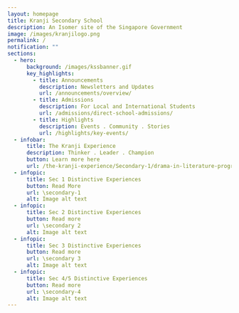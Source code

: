 ```yaml
---
layout: homepage
title: Kranji Secondary School
description: An Isomer site of the Singapore Government
image: /images/kranjilogo.png
permalink: /
notification: ""
sections:
  - hero:
      background: /images/kssbanner.gif
      key_highlights:
        - title: Announcements
          description: Newsletters and Updates
          url: /announcements/overview/
        - title: Admissions
          description: For Local and International Students
          url: /admissions/direct-school-admissions/
        - title: Highlights
          description: Events . Community . Stories
          url: /highlights/key-events/
  - infobar:
      title: The Kranji Experience
      description: Thinker . Leader . Champion
      button: Learn more here
      url: /the-kranji-experience/Secondary-1/drama-in-literature-programme/
  - infopic:
      title: Sec 1 Distinctive Experiences
      button: Read More
      url: \secondary-1
      alt: Image alt text
  - infopic:
      title: Sec 2 Distinctive Experiences
      button: Read more
      url: \secondary 2
      alt: Image alt text
  - infopic:
      title: Sec 3 Distinctive Experiences
      button: Read more
      url: \secondary 3
      alt: Image alt text
  - infopic:
      title: Sec 4/5 Distinctive Experiences
      button: Read more
      url: \secondary-4
      alt: Image alt text
---
```

